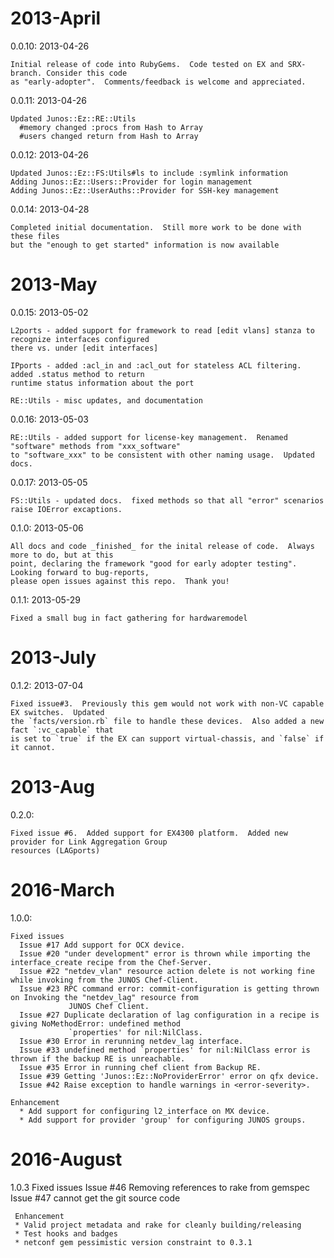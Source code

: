 # 2013-April

  0.0.10: 2013-04-26

    Initial release of code into RubyGems.  Code tested on EX and SRX-branch. Consider this code
    as "early-adopter".  Comments/feedback is welcome and appreciated.

  0.0.11: 2013-04-26

    Updated Junos::Ez::RE::Utils
      #memory changed :procs from Hash to Array  
      #users changed return from Hash to Array

  0.0.12: 2013-04-26

    Updated Junos::Ez::FS:Utils#ls to include :symlink information
    Adding Junos::Ez::Users::Provider for login management
    Adding Junos::Ez::UserAuths::Provider for SSH-key management

  0.0.14: 2013-04-28

    Completed initial documentation.  Still more work to be done with these files
    but the "enough to get started" information is now available

# 2013-May    

  0.0.15: 2013-05-02

    L2ports - added support for framework to read [edit vlans] stanza to recognize interfaces configured
    there vs. under [edit interfaces]

    IPports - added :acl_in and :acl_out for stateless ACL filtering.  added .status method to return
    runtime status information about the port

    RE::Utils - misc updates, and documentation

  0.0.16: 2013-05-03

    RE::Utils - added support for license-key management.  Renamed "software" methods from "xxx_software"
    to "software_xxx" to be consistent with other naming usage.  Updated docs.

  0.0.17: 2013-05-05

    FS::Utils - updated docs.  fixed methods so that all "error" scenarios raise IOError excaptions.

  0.1.0: 2013-05-06

    All docs and code _finished_ for the inital release of code.  Always more to do, but at this
    point, declaring the framework "good for early adopter testing".  Looking forward to bug-reports,
    please open issues against this repo.  Thank you!

  0.1.1: 2013-05-29

    Fixed a small bug in fact gathering for hardwaremodel

# 2013-July

  0.1.2: 2013-07-04

    Fixed issue#3.  Previously this gem would not work with non-VC capable EX switches.  Updated
    the `facts/version.rb` file to handle these devices.  Also added a new fact `:vc_capable` that
    is set to `true` if the EX can support virtual-chassis, and `false` if it cannot.

# 2013-Aug

  0.2.0:

    Fixed issue #6.  Added support for EX4300 platform.  Added new provider for Link Aggregation Group
    resources (LAGports)

# 2016-March

  1.0.0:

    Fixed issues
      Issue #17 Add support for OCX device.
      Issue #20 "under development" error is thrown while importing the interface_create recipe from the Chef-Server.
      Issue #22 "netdev_vlan" resource action delete is not working fine while invoking from the JUNOS Chef-Client.
      Issue #23 RPC command error: commit-configuration is getting thrown on Invoking the "netdev_lag" resource from
                 JUNOS Chef Client.
      Issue #27 Duplicate declaration of lag configuration in a recipe is giving NoMethodError: undefined method
                 `properties' for nil:NilClass.
      Issue #30 Error in rerunning netdev_lag interface.
      Issue #33 undefined method `properties' for nil:NilClass error is thrown if the backup RE is unreachable.
      Issue #35 Error in running chef client from Backup RE.
      Issue #39 Getting 'Junos::Ez::NoProviderError' error on qfx device.
      Issue #42 Raise exception to handle warnings in <error-severity>.

    Enhancement
      * Add support for configuring l2_interface on MX device.
      * Add support for provider 'group' for configuring JUNOS groups.

# 2016-August

  1.0.3
     Fixed issues
     Issue #46 Removing references to rake from gemspec
     Issue #47 cannot get the git source code

     Enhancement
     * Valid project metadata and rake for cleanly building/releasing
     * Test hooks and badges
     * netconf gem pessimistic version constraint to 0.3.1
